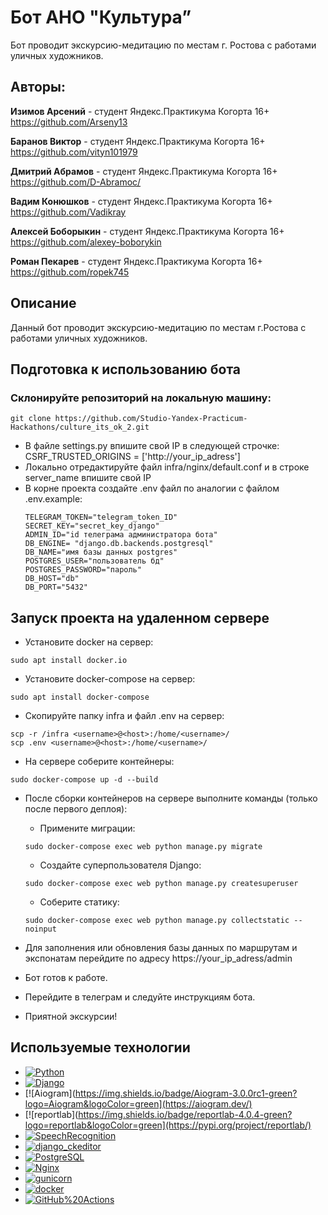 # Бот АНО "Культура”

Бот проводит экскурсию-медитацию по местам г. Ростова с работами уличных художников.

## Авторы:

**Изимов Арсений**  - студент Яндекс.Практикума Когорта 16+
https://github.com/Arseny13

**Баранов Виктор**  - студент Яндекс.Практикума Когорта 16+
https://github.com/vityn101979

**Дмитрий Абрамов**  - студент Яндекс.Практикума Когорта 16+
https://github.com/D-Abramoc/

**Вадим Конюшков**  - студент Яндекс.Практикума Когорта 16+
https://github.com/Vadikray

**Алексей Боборыкин**  - студент Яндекс.Практикума Когорта 16+
https://github.com/alexey-boborykin

**Роман Пекарев**  - студент Яндекс.Практикума Когорта 16+
https://github.com/ropek745

## Описание
Данный бот проводит экскурсию-медитацию по местам г.Ростова с работами уличных художников.

## Подготовка к использованию бота
### Склонируйте репозиторий на локальную машину:
```
git clone https://github.com/Studio-Yandex-Practicum-Hackathons/culture_its_ok_2.git
```
* В файле settings.py впишите свой IP в следующей строчке: CSRF_TRUSTED_ORIGINS = ['http://your_ip_adress']
* Локально отредактируйте файл infra/nginx/default.conf и в строке server_name впишите свой IP
* В корне проекта создайте .env файл по аналогии с файлом .env.example:
    ```
    TELEGRAM_TOKEN="telegram_token_ID"
    SECRET_KEY="secret_key_django"
    ADMIN_ID="id телеграма администратора бота"
    DB_ENGINE= "django.db.backends.postgresql"
    DB_NAME="имя базы данных postgres"
    POSTGRES_USER="пользователь бд"
    POSTGRES_PASSWORD="пароль"
    DB_HOST="db"
    DB_PORT="5432"
    ```

## Запуск проекта на удаленном сервере

* Установите docker на сервер:
```
sudo apt install docker.io
```
* Установите docker-compose на сервер:
```
sudo apt install docker-compose
```

* Скопируйте папку infra и файл .env на сервер:
```
scp -r /infra <username>@<host>:/home/<username>/
scp .env <username>@<host>:/home/<username>/
```
* На сервере соберите контейнеры:
```
sudo docker-compose up -d --build
```
* После сборки контейнеров на сервере выполните команды (только после первого деплоя):
    - Примените миграции:
    ```
    sudo docker-compose exec web python manage.py migrate
    ```
    - Создайте суперпользователя Django:
    ```
    sudo docker-compose exec web python manage.py createsuperuser
    ```
    - Соберите статику:
    ```
    sudo docker-compose exec web python manage.py collectstatic --noinput
    ```

* Для заполнения или обновления базы данных по маршрутам и экспонатам перейдите по адресу https://your_ip_adress/admin
* Бот готов к работе.
* Перейдите в телеграм и следуйте инструкциям бота.
* Приятной экскурсии!

## Используемые технологии

- [![Python](https://img.shields.io/badge/-Python3.11-464646?style=flat-square&logo=Python)](https://www.python.org/)
- [![Django](https://img.shields.io/badge/-Django4.1-464646?style=flat-square&logo=Django)](https://www.djangoproject.com/)
- [![Aiogram](https://img.shields.io/badge/Aiogram-3.0.0rc1-green?logo=Aiogram&logoColor=green](https://aiogram.dev/)
- [![reportlab](https://img.shields.io/badge/reportlab-4.0.4-green?logo=reportlab&logoColor=green](https://pypi.org/project/reportlab/)
- [![SpeechRecognition](https://img.shields.io/badge/SpeechRecognition-3.10-green?logo=django_ckeditor&logoColor=green)](https://pypi.org/project/SpeechRecognition/)
- [![django_ckeditor](https://img.shields.io/badge/django_ckeditor-6.7.0-green?logo=django_ckeditor&logoColor=green)](https://pypi.org/project/django-ckeditor/)
- [![PostgreSQL](https://img.shields.io/badge/-PostgreSQL-464646?style=flat-square&logo=PostgreSQL)](https://www.postgresql.org/)
- [![Nginx](https://img.shields.io/badge/-NGINX-464646?style=flat-square&logo=NGINX)](https://nginx.org/ru/)
- [![gunicorn](https://img.shields.io/badge/-gunicorn-464646?style=flat-square&logo=gunicorn)](https://gunicorn.org/)
- [![docker](https://img.shields.io/badge/-Docker-464646?style=flat-square&logo=docker)](https://www.docker.com/)
- [![GitHub%20Actions](https://img.shields.io/badge/-GitHub%20Actions-464646?style=flat-square&logo=GitHub%20actions)](https://github.com/features/actions)

